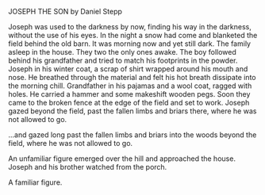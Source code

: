 JOSEPH THE SON by Daniel Stepp

Joseph was used to the darkness by now, finding his way in the darkness, without the use of his eyes. In the night a snow had come and blanketed the field behind the old barn. It was morning now and yet still dark. The family asleep in the house. They two the only ones awake. The boy followed behind his grandfather and tried to match his footprints in the powder. Joseph in his winter coat, a scrap of shirt wrapped around his mouth and nose. He breathed through the material and felt his hot breath dissipate into the morning chill. Grandfather in his pajamas and a wool coat, ragged with holes. He carried a hammer and some makeshift wooden pegs. Soon they came to the broken fence at the edge of the field and set to work. Joseph gazed beyond the field, past the fallen limbs and briars there, where he was not allowed to go.



...and gazed long past the fallen limbs and briars into the woods beyond the field, where he was not allowed to go.



An unfamiliar figure emerged over the hill and approached the house. Joseph and his brother watched from the porch.

A familiar figure.